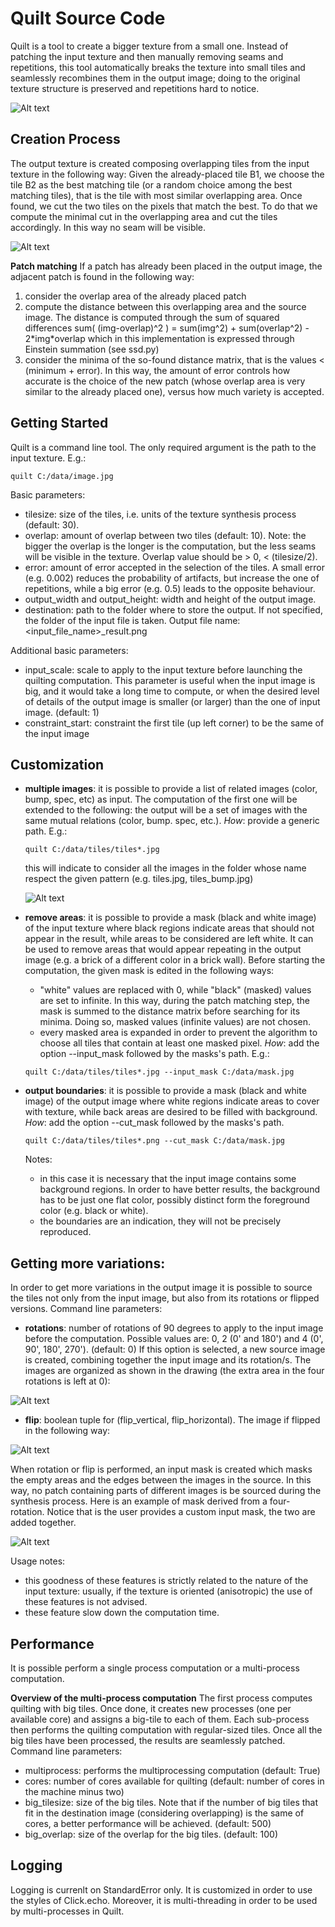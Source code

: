 Quilt Source Code
=================

Quilt is a tool to create a bigger texture from a small one. Instead of 
patching the input texture and then manually removing seams and 
repetitions, this tool automatically breaks the texture into small tiles
and seamlessly recombines them in the output image; doing to the 
original texture structure is preserved and repetitions hard to notice.

![Alt text](data/figures/show_case.jpg?raw=true "Show case")


Creation Process
----------------
The output texture is created composing overlapping tiles from the input 
texture in the following way:
Given the already-placed tile B1, we choose the tile B2 as the best 
matching tile (or a random choice among the best matching tiles), that 
is the tile with most similar overlapping area. 
Once found, we cut the two tiles on the pixels that match the best. To 
do that we compute the minimal cut in the overlapping area and cut the 
tiles accordingly. In this way no seam will be visible.

![Alt text](data/figures/quilt_schema.png?raw=true "Tile Schema")

**Patch matching**
If a patch has already been placed in the output image, the adjacent 
patch is found in the following way:
 1. consider the overlap area of the already placed patch 
 2. compute the distance between this overlapping area and the source 
image. The distance is computed through the sum of squared differences
sum( (img-overlap)^2 ) = sum(img^2) + sum(overlap^2) - 2\*img\*overlap
which in this implementation is expressed through Einstein summation 
(see ssd.py)
 3. consider the minima of the so-found distance matrix, that is the 
 values < (minimum + error). In this way, the amount of error controls 
 how accurate is the choice of the new patch (whose overlap area is 
 very similar to the already placed one), versus how much variety is 
 accepted.


Getting Started
---------------
Quilt is a command line tool. The only required argument is the path to 
the input texture. E.g.:
```
quilt C:/data/image.jpg
```

Basic parameters:

- tilesize: size of the tiles, i.e. units of the texture synthesis 
process (default: 30). 
- overlap: amount of overlap between two tiles (default: 10). Note: the
bigger the overlap is the longer is the computation, but the less seams
will be visible in the texture. Overlap value should be > 0, 
< (tilesize/2).
- error: amount of error accepted in the selection of the tiles. A small
error (e.g. 0.002) reduces the probability of artifacts, but increase 
the one of repetitions, while a big error (e.g. 0.5) leads to the 
opposite behaviour.
- output_width and output_height: width and height of the output image.
- destination: path to the folder where to store the output. If not 
specified, the folder of the input file is taken. Output file name: 
<input_file_name>_result.png

Additional basic parameters:

- input_scale: scale to apply to the input texture before launching the
quilting computation. This parameter is useful when the input image is 
big, and it would take a long time to compute, or when the desired level
of details of the output image is smaller (or larger) than the one of 
input image. (default: 1)
- constraint_start: constraint the first tile (up left corner) to be the
same of the input image


Customization
-------------
- **multiple images**: it is possible to provide a list of related
images (color, bump, spec, etc) as input. The computation of the first 
one will be extended to the following: the output will be a set of 
images with the same mutual relations (color, bump. spec, etc.).
 *How*: provide a generic path. E.g.: 
    ```
    quilt C:/data/tiles/tiles*.jpg
    ```
    this will indicate to consider all the images in the folder whose 
    name respect the given pattern (e.g. tiles.jpg, tiles_bump.jpg)
    
  ![Alt text](data/figures/layers.png?raw=true "Layers")

- **remove areas**: it is possible to provide a mask (black and white 
image) of the input texture where black regions indicate areas that 
should not appear in the result, while areas to be considered are left
white. It can be used to remove areas that would appear repeating in the
output image (e.g. a brick of a different color in a brick wall).
Before starting the computation, the given mask is edited in the 
following ways: 
    - "white" values are replaced with 0, while "black" (masked) values
    are set to infinite. In this way, during the patch matching step, 
    the mask is summed to the distance matrix before searching for its 
    minima. Doing so, masked values (infinite values) are not chosen. 
    - every masked area is expanded in order to prevent the algorithm to 
    choose all tiles that contain at least one masked pixel.
 *How*: add the option --input_mask followed by the masks's path. E.g.:
    ```
    quilt C:/data/tiles/tiles*.jpg --input_mask C:/data/mask.jpg
    ``` 

- **output boundaries**: it is possible to provide a mask (black and
white image) of the output image where white regions indicate areas to 
cover with texture, while back areas are desired to be filled with
background.
 *How*: add the option --cut_mask followed by the masks's path.
    ```
    quilt C:/data/tiles/tiles*.png --cut_mask C:/data/mask.jpg
    ``` 
    
    Notes: 
    
    * in this case it is necessary that the input image contains some 
    background regions. In order to have better results, the background
    has to be just one flat color, possibly distinct form the foreground
    color (e.g. black or white). 
    * the boundaries are an indication, they will not be precisely 
     reproduced.


Getting more variations:
------------------------
In order to get more variations in the output image it is possible to 
source the tiles not only from the input image, but also from its 
rotations or flipped versions. 
Command line parameters:

- **rotations**: number of rotations of 90 degrees to apply to the input 
image before the computation. Possible values are: 0, 2 (0' and 180') 
and 4 (0', 90', 180', 270'). (default: 0)
If this option is selected, a new source image is created, combining 
together the input image and its rotation/s. The images are organized as
shown in the drawing (the extra area in the four rotations is left at 0):

![Alt text](data/figures/rotations.jpg?raw=true "Rotations Schema")


- **flip**: boolean tuple for (flip_vertical, flip_horizontal). The
image if flipped in the following way:

![Alt text](data/figures/flips.jpg?raw=true "Rotations mask")
       
When rotation or flip is performed, an input mask is created which masks
the empty areas and the edges between the images in the source. In this 
way, no patch containing parts of different images is be sourced during
the synthesis process. Here is an example of mask derived from a four-
rotation. Notice that is the user provides a custom input mask, the two
are added together. 

![Alt text](data/figures/rotations_mask.jpg?raw=true "Rotations mask")
           
Usage notes:

- this goodness of these features is strictly related to the nature of 
the input texture: usually, if the texture is oriented (anisotropic) the
use of these features is not advised.
- these feature slow down the computation time.


Performance
-----------
It is possible perform a single process computation or a multi-process 
computation. 

**Overview of the multi-process computation**
The first process computes quilting with big tiles. Once done, it 
creates new processes (one per available core) and assigns a big-tile to 
each of them. Each sub-process then performs the quilting computation 
with regular-sized tiles. Once all the big tiles have been processed, 
the results are seamlessly patched. 
Command line parameters:

- multiprocess: performs the multiprocessing computation (default: True)
- cores: number of cores available for quilting (default: number of 
cores in the machine minus two)
- big_tilesize: size of the big tiles. Note that if the number of big 
tiles that fit in the destination image (considering overlapping) is the 
same of cores, a better performance will be achieved. (default: 500)
- big_overlap: size of the overlap for the big tiles. (default: 100)


Logging
-------
Logging is currenlt on StandardError only. It is customized in order to use the 
styles of Click.echo. Moreover, it is multi-threading in order to be used by
multi-processes in Quilt.












    

